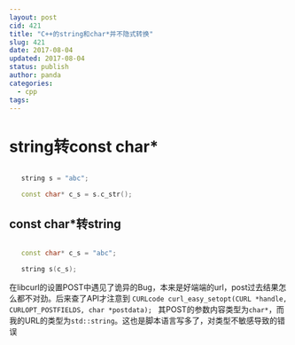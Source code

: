 ```yaml
---
layout: post
cid: 421
title: "C++的string和char*并不隐式转换"
slug: 421
date: 2017-08-04
updated: 2017-08-04
status: publish
author: panda
categories: 
  - cpp
tags: 
---
```



# string转const char*
```cpp

   string s = "abc";

   const char* c_s = s.c_str();
```

## const char*转string

```cpp

   const char* c_s = "abc";

   string s(c_s);
```

在libcurl的设置POST中遇见了诡异的Bug，本来是好端端的url，post过去结果怎么都不对劲。后来查了API才注意到
`CURLcode curl_easy_setopt(CURL *handle, CURLOPT_POSTFIELDS, char *postdata); `
其POST的参数内容类型为`char*`，而我的URL的类型为`std::string`。这也是脚本语言写多了，对类型不敏感导致的错误
